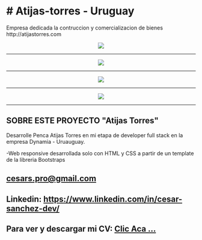 
<p align="center"> 
<h1><a># Atijas-torres - Uruguay</a></h1>
Empresa dedicada la contruccion y comercializacion de bienes  
http://atijastorres.com
</p>


<p align="center">
    <img src="https://i.postimg.cc/7ZhsfX0w/Captura-desde-2023-02-09-18-10-43.png" border="0"> 
</p>   
<hr>
<p align="center">
    <img src="https://i.postimg.cc/W4J5735y/Captura-desde-2023-02-09-18-10-13.png" border="0"> 
</p>
<hr> 
 
<p align="center">
    <img src="https://i.postimg.cc/RF5XpB8Z/Captura-desde-2023-02-09-18-09-28.png" border="0">
</p>
<hr>
<p align="center">
    <img src="https://i.postimg.cc/8cTwDbT8/Captura-desde-2023-02-09-18-08-57.png" border="0">
</p>
<hr>


## SOBRE ESTE PROYECTO "Atijas Torres" 

Desarrolle Penca Atijas Torres en mi etapa de developer full stack en la empresa Dynamia - Uruauguay.

-Web responsive desarrollada solo con HTML y CSS a partir de un template de la libreria Bootstraps
 
 

## cesars.pro@gmail.com
## Linkedin: https://www.linkedin.com/in/cesar-sanchez-dev/
## Para ver y descargar mi CV: <a href="https://shorten.world/qxnxs"> Clic Aca ...</a>
